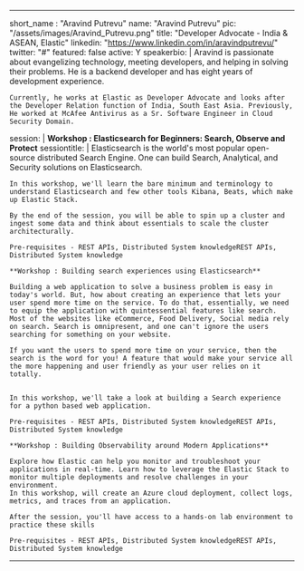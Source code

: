 ---

short_name : "Aravind Putrevu"
name: "Aravind Putrevu"
pic: "/assets/images/Aravind_Putrevu.png"
title: "Developer Advocate - India & ASEAN, Elastic"
linkedin: "https://www.linkedin.com/in/aravindputrevu/"
twitter: "#"
featured: false
active: Y
speakerbio: |
    Aravind is passionate about evangelizing technology, meeting developers, and helping in solving their problems. He is a backend developer and has eight years of development experience.

    Currently, he works at Elastic as Developer Advocate and looks after the Developer Relation function of India, South East Asia. Previously, He worked at McAfee Antivirus as a Sr. Software Engineer in Cloud Security Domain. 

session: |
    **Workshop : Elasticsearch for Beginners: Search, Observe and Protect**
sessiontitle: |
    Elasticsearch is the world's most popular open-source distributed Search Engine. One can build Search, Analytical, and Security solutions on Elasticsearch. 

    In this workshop, we'll learn the bare minimum and terminology to understand Elasticsearch and few other tools Kibana, Beats, which make up Elastic Stack. 

    By the end of the session, you will be able to spin up a cluster and ingest some data and think about essentials to scale the cluster architecturally. 

    Pre-requisites - REST APIs, Distributed System knowledgeREST APIs, Distributed System knowledge

    **Workshop : Building search experiences using Elasticsearch**

    Building a web application to solve a business problem is easy in today's world. But, how about creating an experience that lets your user spend more time on the service. To do that, essentially, we need to equip the application with quintessential features like search. Most of the websites like eCommerce, Food Delivery, Social media rely on search. Search is omnipresent, and one can't ignore the users searching for something on your website.

    If you want the users to spend more time on your service, then the search is the word for you! A feature that would make your service all the more happening and user friendly as your user relies on it totally.


    In this workshop, we'll take a look at building a Search experience for a python based web application. 

    Pre-requisites - REST APIs, Distributed System knowledgeREST APIs, Distributed System knowledge

    **Workshop : Building Observability around Modern Applications**

    Explore how Elastic can help you monitor and troubleshoot your applications in real-time. Learn how to leverage the Elastic Stack to monitor multiple deployments and resolve challenges in your environment. 
    In this workshop, will create an Azure cloud deployment, collect logs, metrics, and traces from an application. 

    After the session, you'll have access to a hands-on lab environment to practice these skills

    Pre-requisites - REST APIs, Distributed System knowledgeREST APIs, Distributed System knowledge

    
---